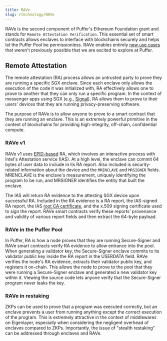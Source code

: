 ```yaml
---
title: RAVe
slug: /technology/RAVe
---
```

RAVe is the second component of Puffer's Ethereum Foundation grant and stands for `Remote Attestation Verification`. This essential set of smart contracts allows enclaves to interface with blockchains securely and helps let the Puffer Pool be permissionless. RAVe enables entirely [new use cases](https://ethresear.ch/t/2fa-zk-rollups-using-sgx/14462) that weren't previously possible that we are excited to explore at Puffer.

## Remote Attestation
The remote attestation (RA) process allows an untrusted party to prove they are running a specific SGX enclave. Since each enclave only allows the execution of the code it was initialized with, RA effectively allows one to prove to another that they can only run a specific program. In the context of messenger apps using SGX (e.g., [Signal](https://signal.org/blog/building-faster-oram/)), RA allows them to prove to their users' devices that they are running privacy-preserving software. 

The purpose of RAVe is to allow anyone to prove to a smart contract that they are running an enclave. This is an extremely powerful primitive in the context of blockchains for providing high-integrity, off-chain, confidential compute. 

### RAVe v1
RAVe v1 uses [EPID-based](https://api.portal.trustedservices.intel.com/EPID-attestation) RA, which involves an interactive process with Intel's Attestation service (IAS). At a high level, the enclave can commit 64 bytes of user data to include in its RA report. Also included is security-related information about the device and the `MRENCLAVE` and `MRSIGNER` fields. MRENCLAVE is the enclave's measurement, uniquely identifying the program to be run, and MRSIGNER identifies the entity that built the enclave. 

The IAS will return RA evidence to the attesting SGX device upon successful RA. Included in the RA evidence is a RA report, the IAS-signed RA report, the IAS [root CA certificate](https://certificates.trustedservices.intel.com/Intel_SGX_Attestation_RootCA.pem), and the x.509 signing certificate used to sign the report. RAVe smart contracts verify these reports' provenance and validity of various report fields and then extract the 64-byte payload. 

### RAVe in the Puffer Pool
In Puffer, RA is how a node proves that they are running Secure-Signer and RAVe smart contracts verify RA evidence to allow entrance into the pool. When generating a validator key, the Secure-Signer enclave commits to its validator public key inside the RA report in the USERDATA field. RAVe verifies the node's RA evidence, extracts their validator public key, and registers it on-chain. This allows the node to prove to the pool that they were running a Secure-Signer enclave and generated a new validator key within it. Viewing the source code lets anyone verify that the Secure-Signer program never leaks the key.

### RAVe in restaking
ZKPs can be used to prove that a program was executed correctly, but an enclave prevents a user from running anything except the correct execution of the program. This is extremely attractive in the context of middlewares on Eigenlayer, especially when considering the negligent overhead of enclaves compared to ZKPs. Importantly, the issue of "stealth restaking" can be addressed through enclaves and RAVe.